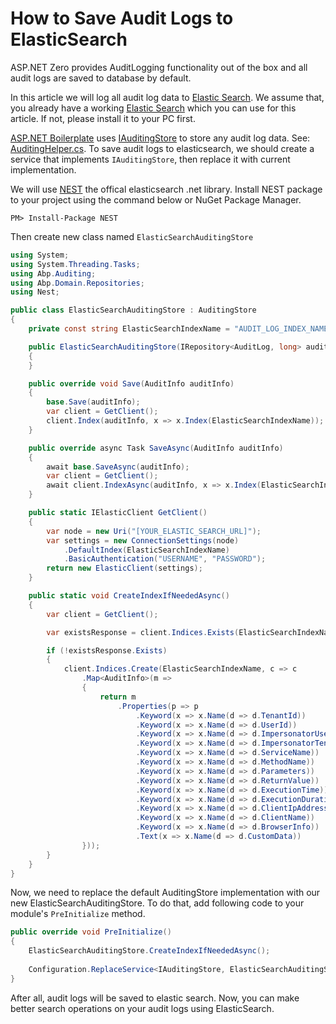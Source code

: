 # How to Save Audit Logs to ElasticSearch

ASP.NET Zero provides AuditLogging functionality out of the box and all audit logs are saved to database by default. 

In this article we will log all audit log data to [Elastic Search](https://www.elastic.co/). We assume that, you already have a working  [Elastic Search](https://www.elastic.co/) which you can use for this article. If not, please install it to your PC first.

[ASP.NET Boilerplate](https://aspnetboilerplate.com/) uses [IAuditingStore](https://github.com/aspnetboilerplate/aspnetboilerplate/blob/dev/src/Abp/Auditing/IAuditingStore.cs) to store any audit log data. See: [AuditingHelper.cs](https://github.com/aspnetboilerplate/aspnetboilerplate/blob/dev/src/Abp/Auditing/AuditingHelper.cs#L130-L146). To save audit logs to elasticsearch, we should create a service that implements `IAuditingStore`, then replace it with current implementation.

We will use [NEST](https://github.com/elastic/elasticsearch-net#nest) the offical elasticsearch .net library. Install NEST package to your project using the command below or NuGet Package Manager.

```shell
PM> Install-Package NEST
```

Then create new class named `ElasticSearchAuditingStore`

```csharp 
using System;
using System.Threading.Tasks;
using Abp.Auditing;
using Abp.Domain.Repositories;
using Nest;

public class ElasticSearchAuditingStore : AuditingStore
{
    private const string ElasticSearchIndexName = "AUDIT_LOG_INDEX_NAME";

    public ElasticSearchAuditingStore(IRepository<AuditLog, long> auditLogRepository) : base(auditLogRepository)
    {
    }

    public override void Save(AuditInfo auditInfo)
    {
        base.Save(auditInfo);
        var client = GetClient();
        client.Index(auditInfo, x => x.Index(ElasticSearchIndexName));
    }

    public override async Task SaveAsync(AuditInfo auditInfo)
    {
        await base.SaveAsync(auditInfo);
        var client = GetClient();
        await client.IndexAsync(auditInfo, x => x.Index(ElasticSearchIndexName));
    }

    public static IElasticClient GetClient()
    {
        var node = new Uri("[YOUR_ELASTIC_SEARCH_URL]");
        var settings = new ConnectionSettings(node)
            .DefaultIndex(ElasticSearchIndexName)
            .BasicAuthentication("USERNAME", "PASSWORD");
        return new ElasticClient(settings);
    }

    public static void CreateIndexIfNeededAsync()
    {
        var client = GetClient();

        var existsResponse = client.Indices.Exists(ElasticSearchIndexName);

        if (!existsResponse.Exists)
        {
            client.Indices.Create(ElasticSearchIndexName, c => c
                .Map<AuditInfo>(m =>
                {
                    return m
                        .Properties(p => p
                            .Keyword(x => x.Name(d => d.TenantId))
                            .Keyword(x => x.Name(d => d.UserId))
                            .Keyword(x => x.Name(d => d.ImpersonatorUserId))
                            .Keyword(x => x.Name(d => d.ImpersonatorTenantId))
                            .Keyword(x => x.Name(d => d.ServiceName))
                            .Keyword(x => x.Name(d => d.MethodName))
                            .Keyword(x => x.Name(d => d.Parameters))
                            .Keyword(x => x.Name(d => d.ReturnValue))
                            .Keyword(x => x.Name(d => d.ExecutionTime))
                            .Keyword(x => x.Name(d => d.ExecutionDuration))
                            .Keyword(x => x.Name(d => d.ClientIpAddress))
                            .Keyword(x => x.Name(d => d.ClientName))
                            .Keyword(x => x.Name(d => d.BrowserInfo))
                            .Text(x => x.Name(d => d.CustomData))
                }));
        }
    }
}
```

Now, we need to replace the default AuditingStore implementation with our new ElasticSearchAuditingStore. To do that, add following code to your module's `PreInitialize` method.

```csharp
public override void PreInitialize()
{
    ElasticSearchAuditingStore.CreateIndexIfNeededAsync();
    
    Configuration.ReplaceService<IAuditingStore, ElasticSearchAuditingStore>(DependencyLifeStyle.Transient);
}
```

After all, audit logs will be saved to elastic search. Now, you can make better search operations on your audit logs using ElasticSearch.

